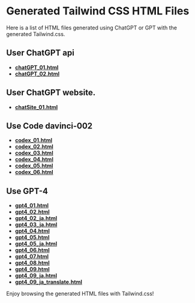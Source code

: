 # **Generated Tailwind CSS HTML Files**

Here is a list of HTML files generated using ChatGPT or GPT with the generated Tailwind.css.

## User ChatGPT api
- **[chatGPT_01.html](https://masaishi.github.io/generateTailwindCSSbyGPT/chatGPT_01.html)**
- **[chatGPT_02.html](https://masaishi.github.io/generateTailwindCSSbyGPT/chatGPT_02.html)**

## User ChatGPT website.
- **[chatSite_01.html](https://masaishi.github.io/generateTailwindCSSbyGPT/chatSite_01.html)**

## Use Code davinci-002 
- **[codex_01.html](https://masaishi.github.io/generateTailwindCSSbyGPT/codex_01.html)**
- **[codex_02.html](https://masaishi.github.io/generateTailwindCSSbyGPT/codex_02.html)**
- **[codex_03.html](https://masaishi.github.io/generateTailwindCSSbyGPT/codex_03.html)**
- **[codex_04.html](https://masaishi.github.io/generateTailwindCSSbyGPT/codex_04.html)**
- **[codex_05.html](https://masaishi.github.io/generateTailwindCSSbyGPT/codex_05.html)**
- **[codex_06.html](https://masaishi.github.io/generateTailwindCSSbyGPT/codex_06.html)**

## Use GPT-4
- **[gpt4_01.html](https://masaishi.github.io/generateTailwindCSSbyGPT/gpt4_01.html)**
- **[gpt4_02.html](https://masaishi.github.io/generateTailwindCSSbyGPT/gpt4_02.html)**
- **[gpt4_02_ja.html](https://masaishi.github.io/generateTailwindCSSbyGPT/gpt4_02_ja.html)**
- **[gpt4_03_ja.html](https://masaishi.github.io/generateTailwindCSSbyGPT/gpt4_03_ja.html)**
- **[gpt4_04.html](https://masaishi.github.io/generateTailwindCSSbyGPT/gpt4_04.html)**
- **[gpt4_05.html](https://masaishi.github.io/generateTailwindCSSbyGPT/gpt4_05.html)**
- **[gpt4_05_ja.html](https://masaishi.github.io/generateTailwindCSSbyGPT/gpt4_05_ja.html)**
- **[gpt4_06.html](https://masaishi.github.io/generateTailwindCSSbyGPT/gpt4_06.html)**
- **[gpt4_07.html](https://masaishi.github.io/generateTailwindCSSbyGPT/gpt4_07.html)**
- **[gpt4_08.html](https://masaishi.github.io/generateTailwindCSSbyGPT/gpt4_08.html)**
- **[gpt4_09.html](https://masaishi.github.io/generateTailwindCSSbyGPT/gpt4_09.html)**
- **[gpt4_09_ja.html](https://masaishi.github.io/generateTailwindCSSbyGPT/gpt4_09_ja.html)**
- **[gpt4_09_ja_translate.html](https://masaishi.github.io/generateTailwindCSSbyGPT/gpt4_09_ja_translate.html)**

Enjoy browsing the generated HTML files with Tailwind.css!